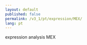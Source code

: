 ```yaml
---
layout: default
published: false
permalink: /v3_1/pt/expression/MEX/
lang: pt
---
```


expression analysis MEX
